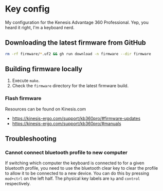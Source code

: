 # Key config

My configuration for the Kenesis Advantage 360 Professional. Yep, you heard it right, I'm a keyboard nerd.

## Downloading the latest firmware from GitHub

```bash
rm -rf firmware/*.uf2 && gh run download -n firmware --dir firmware
```

## Building firmware locally

1. Execute `make`.
2. Check the `firmware` directory for the latest firmware build.

### Flash firmware

Resources can be found on Kinesis.com

- https://kinesis-ergo.com/support/kb360pro/#firmware-updates
- https://kinesis-ergo.com/support/kb360pro/#manuals

## Troubleshooting

### Cannot connect bluetooth profile to new computer

If switching which computer the keyboard is connected to for a given bluetooth profile, you need to use
the bluetooth clear key to clear the profile to allow it to be connected to a new device. You can do this
by pressing `mod+ctrl` on the left half. The physical key labels are `kp` and `control` respectively.
